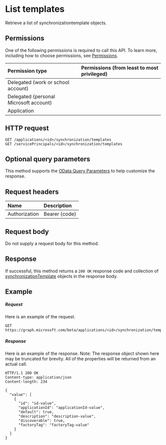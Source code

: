 # List templates

Retrieve a list of synchronizationtemplate objects.
## Permissions
One of the following permissions is required to call this API. To learn more, including how to choose permissions, see [Permissions](../../../concepts/permissions_reference.md).

|Permission type      | Permissions (from least to most privileged)              |
|:--------------------|:---------------------------------------------------------|
|Delegated (work or school account) |    |
|Delegated (personal Microsoft account) |    |
|Application |  | 

## HTTP request
<!-- { "blockType": "ignored" } -->
```http
GET /applications/<id>/synchronization/templates
GET /servicePrincipals/<id>/synchronization/templates
```
## Optional query parameters
This method supports the [OData Query Parameters](http://graph.microsoft.io/docs/overview/query_parameters) to help customize the response.

## Request headers
| Name      |Description|
|:----------|:----------|
| Authorization  | Bearer {code}|

## Request body
Do not supply a request body for this method.
## Response
If successful, this method returns a `200 OK` response code and collection of [synchronizationTemplate](../resources/synchronizationtemplate.md) objects in the response body.
## Example
##### Request
Here is an example of the request.
<!-- {
  "blockType": "request",
  "name": "get_templates"
}-->
```http
GET https://graph.microsoft.com/beta/applications/<id>/synchronization/templates
```
##### Response
Here is an example of the response. Note: The response object shown here may be truncated for brevity. All of the properties will be returned from an actual call.
<!-- {
  "blockType": "response",
  "truncated": true,
  "@odata.type": "microsoft.graph.synchronizationTemplate",
  "isCollection": true
} -->
```http
HTTP/1.1 200 OK
Content-type: application/json
Content-length: 234

{
  "value": [
    {
      "id": "id-value",
      "applicationId": "applicationId-value",
      "default": true,
      "description": "description-value",
      "discoverable": true,
      "factoryTag": "factoryTag-value"
    }
  ]
}
```

<!-- uuid: 8fcb5dbc-d5aa-4681-8e31-b001d5168d79
2015-10-25 14:57:30 UTC -->
<!-- {
  "type": "#page.annotation",
  "description": "List templates",
  "keywords": "",
  "section": "documentation",
  "tocPath": ""
}-->